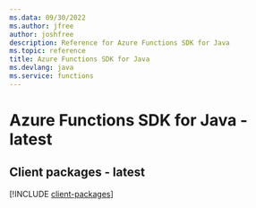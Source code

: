```yaml
---
ms.data: 09/30/2022
ms.author: jfree
author: joshfree
description: Reference for Azure Functions SDK for Java
ms.topic: reference
title: Azure Functions SDK for Java
ms.devlang: java
ms.service: functions
---
```

# Azure Functions SDK for Java - latest

## Client packages - latest
[!INCLUDE [client-packages](functions-client-index.md)]